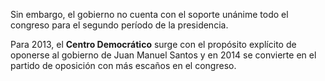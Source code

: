 Sin embargo, el gobierno no cuenta con el soporte unánime todo el congreso para el segundo período de la presidencia.

Para 2013, el **Centro Democrático** surge con el propósito explícito de oponerse al gobierno de Juan Manuel Santos y en 2014 se convierte en el partido de oposición con más escaños en el congreso.